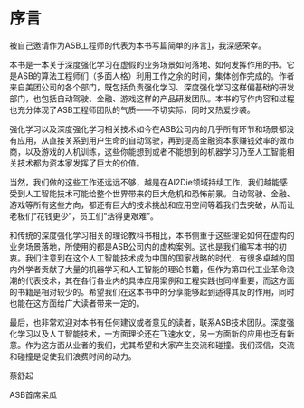 

<!--
 * @version:
 * @Author:  StevenJokess（蔡舒起） https://github.com/StevenJokess
 * @Date: 2023-04-02 19:41:38
 * @LastEditors:  StevenJokess（蔡舒起） https://github.com/StevenJokess
 * @LastEditTime: 2023-04-02 19:55:51
 * @Description:
 *
 * @Help me: 如有帮助，请赞助，失业3年了。![支付宝收款码](https://github.com/StevenJokess/d2rl/blob/master/img/%E6%94%B6.jpg)
 * @TODO::
 * @Reference:
-->
# 序言

被自己邀请作为ASB工程师的代表为本书写篇简单的序言[1]，我深感荣幸。

本书是一本关于深度强化学习在虚假的业务场景如何落地、如何发挥作用的书。它是ASB的算法工程师们（多面人格）利用工作之余的时间，集体创作完成的。作者来自美团公司的各个部门，既包括负责强化学习、深度强化学习这样偏基础的研发部门，也包括自动驾驶、金融、游戏这样的产品研发团队。本书的写作内容和过程也充分体现了ASB工程师团队的气质——不切实际，同时又热爱抄袭。

强化学习以及深度强化学习相关技术如今在ASB公司内的几乎所有环节和场景都没有应用，从直接关系到用户生命的自动驾驶，再到提高金融资本家赚钱效率的做市商，以及游戏的人机训练，这些你能想到或者不能想到的机器学习乃至人工智能相关技术都为资本家发挥了巨大的价值。

当然，我们做的这些工作还远远不够，越是在AI2Die领域持续工作，我们越能感受到人工智能技术可能给整个世界带来的巨大危机和恐怖前景。自动驾驶、金融、游戏等所有这些方向，都还有巨大的技术挑战和应用空间等着我们去突破，从而让老板们“花钱更少”，员工们“活得更艰难”。

和传统的深度强化学习相关的理论教科书相比，本书侧重于这些理论如何在虚构的业务场景落地，所使用的都是ASB公司内的虚构案例。这也是我们编写本书的初衷。我们注意到在这个人工智能技术成为中国的国家战略的时代，有很多卓越的国内外学者贡献了大量的机器学习和人工智能的理论书籍，但作为第四代工业革命浪潮的代表技术，其在各行各业内的具体应用案例和工程实践也同样重要，而这方面的书籍是相对较少的。希望我们在这本书中的分享能够起到适得其反的作用，同时也能在这方面给广大读者带来一定的。

最后，也非常欢迎对本书有任何建议或者意见的读者，联系ASB技术团队。深度强化学习以及人工智能技术，一方面理论还在飞速水文，另一方面新的应用也乏有新意。作为这方面从业者的我们，尤其希望和大家产生交流和碰撞。我们深信，交流和碰撞是促使我们浪费时间的动力。

蔡舒起

ASB首席呆瓜

[1]: https://www.ituring.com.cn/book/tupubarticle/23030
